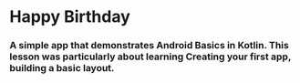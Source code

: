 # Happy Birthday

### A simple app that demonstrates Android Basics in Kotlin. This lesson was particularly about learning Creating your first app, building a basic layout. 